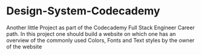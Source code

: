 # Design-System-Codecademy

Another little Project as part of the Codecademy Full Stack Engineer Career path.
In this project one should build a website on which one has an overview of the commonly used 
Colors, Fonts and Text styles by the owner of the website
